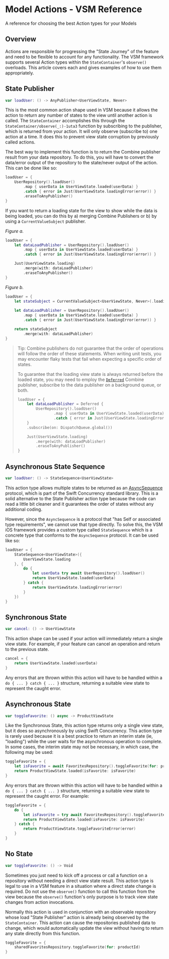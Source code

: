 # Model Actions - VSM Reference

A reference for choosing the best Action types for your Models

## Overview

Actions are responsible for progressing the "State Journey" of the feature and need to be flexible to account for any functionality. The VSM framework supports several Action types within the `StateContainer`'s `observe()` overloads. This article covers each and gives examples of how to use them appropriately.

## State Publisher

```swift
var loadUser: () -> AnyPublisher<UserViewState, Never>
```

This is the most common action shape used in VSM because it allows the action to return any number of states to the view until another action is called. The ``StateContainer`` accomplishes this through the ``StateContainer/observe(_:)-1uta3`` function by subscribing to the publisher, which is returned from your action. It will only observe (subscribe to) one action at a time. It does this to prevent view state corruption by previously called actions.

The best way to implement this function is to return the Combine publisher result from your data repository. To do this, you will have to convert the data/error output of the repository to the state/never output of the action. This can be done like so:

```swift
loadUser = {
    UserRepository().loadUser()
        .map { userData in UserViewState.loaded(userData) }
        .catch { error in Just(UserViewState.loadingError(error)) }
        .eraseToAnyPublisher()
}
```

If you want to return a loading state for the view to show while the data is being loaded, you can do this by a) merging Combine Publishers or b) by using a `CurrentValueSubject` publisher.

_Figure a._

```swift
loadUser = {
    let dataLoadPublisher = UserRepository().loadUser()
        .map { userData in UserViewState.loaded(userData) }
        .catch { error in Just(UserViewState.loadingError(error)) }

    Just(UserViewState.loading)
        .merge(with: dataLoadPublisher)
        .eraseToAnyPublisher()
}
```

_Figure b._

```swift
loadUser = {
    let stateSubject = CurrentValueSubject<UserViewState, Never>(.loading)
    
    let dataLoadPublisher = UserRepository().loadUser()
        .map { userData in UserViewState.loaded(userData) }
        .catch { error in Just(UserViewState.loadingError(error)) }

    return stateSubject
        .merge(with: dataLoadPublisher)
}
```

> Tip: Combine publishers do not guarantee that the order of operations will follow the order of these statements. When writing unit tests, you may encounter flaky tests that fail when expecting a specific order of states.
>
> To guarantee that the loading view state is always returned before the loaded state, you may need to employ the [`Deferred`](https://developer.apple.com/documentation/combine/deferred) Combine publisher, subscribe to the data publisher on a background queue, or both.
>
> ```swift
> loadUser = {
>     let dataLoadPublisher = Deferred {
>         UserRepository().loadUser()
>                 .map { userData in UserViewState.loaded(userData) }
>                 .catch { error in Just(UserViewState.loadingError(error)) }
>     }
>     .subscribe(on: DispatchQueue.global())
> 
>     Just(UserViewState.loading)
>         .merge(with: dataLoadPublisher)
>         .eraseToAnyPublisher()
> }
> ```

## Asynchronous State Sequence

```swift
var loadUser: () -> StateSequence<UserViewState>
```

This action type allows multiple states to be returned as an [AsyncSequence](https://developer.apple.com/documentation/swift/asyncsequence) protocol, which is part of the Swift Concurrency standard library. This is a solid alternative to the State Publisher action type because the code can read a little bit cleaner and it guarantees the order of states without any additional coding.

However, since the `AsyncSequence` is a protocol that "has Self or associated type requirements", we cannot use that type directly. To solve this, the VSM iOS framework provides a custom type called ``StateSequence`` which is a concrete type that conforms to the `AsyncSequence` protocol. It can be used like so:

```swift
loadUser = {
    StateSequence<UserViewState>({
        UserViewState.loading
    }, {
        do {
            let userData try await UserRepository().loadUser()
            return UserViewState.loaded(userData)
        } catch {
            return UserViewState.loadingError(error)
        }
    })
}
```

## Synchronous State

```swift
var cancel: () -> UserViewState
```

This action shape can be used if your action will immediately return a single view state. For example, if your feature can cancel an operation and return to the previous state.

```swift
cancel = {
    return UserViewState.loaded(userData)
}
```

Any errors that are thrown within this action will have to be handled within a `do { ... } catch { ... }` structure, returning a suitable view state to represent the caught error.

## Asynchronous State

```swift
var toggleFavorite: () async -> ProductViewState
```

Like the Synchronous State, this action type returns only a single view state, but it does so asynchronously by using Swift Concurrency. This action type is rarely used because it is a best practice to return an interim state (ie, "loading") while the user waits for the asynchronous operation to complete. In some cases, the interim state may not be necessary, in which case, the following may be used:

```swift
toggleFavorite = {
    let isFavorite = await FavoritesRepository().toggleFavorite(for: productId)
    return ProductViewState.loaded(isFavorite: isFavorite)
}
```

Any errors that are thrown within this action will have to be handled within a `do { ... } catch { ... }` structure, returning a suitable view state to represent the caught error. For example:

```swift
toggleFavorite = {
    do {
        let isFavorite = try await FavoritesRepository().toggleFavorite(for: productId)
        return ProductViewState.loaded(isFavorite: isFavorite)
    } catch {
        return ProductViewState.toggleFavoriteError(error)
    }
}
```

## No State

```swift
var toggleFavorite: () -> Void
```

Sometimes you just need to kick off a process or call a function on a repository without needing a direct view state result. This action type is legal to use in a VSM feature in a situation where a direct state change is required. Do not use the `observe()` function to call this function from the view because the `observe()` function's only purpose is to track view state changes from action invocations.

Normally this action is used in conjunction with an observable repository whose load "State Publisher" action is already being observed by the `StateContainer`. This action can cause the repositories published data to change, which would automatically update the view without having to return any state directly from this function.

```swift
toggleFavorite = {
    sharedFavoritesRepository.toggleFavorite(for: productId)
}
```
